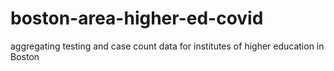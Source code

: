 # boston-area-higher-ed-covid
aggregating testing and case count data for institutes of higher education in Boston
